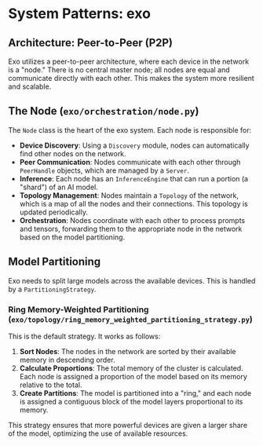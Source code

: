 # System Patterns: exo

## Architecture: Peer-to-Peer (P2P)

Exo utilizes a peer-to-peer architecture, where each device in the network is a "node." There is no central master node; all nodes are equal and communicate directly with each other. This makes the system more resilient and scalable.

## The Node (`exo/orchestration/node.py`)

The `Node` class is the heart of the exo system. Each node is responsible for:

- **Device Discovery**: Using a `Discovery` module, nodes can automatically find other nodes on the network.
- **Peer Communication**: Nodes communicate with each other through `PeerHandle` objects, which are managed by a `Server`.
- **Inference**: Each node has an `InferenceEngine` that can run a portion (a "shard") of an AI model.
- **Topology Management**: Nodes maintain a `Topology` of the network, which is a map of all the nodes and their connections. This topology is updated periodically.
- **Orchestration**: Nodes coordinate with each other to process prompts and tensors, forwarding them to the appropriate node in the network based on the model partitioning.

## Model Partitioning

Exo needs to split large models across the available devices. This is handled by a `PartitioningStrategy`.

### Ring Memory-Weighted Partitioning (`exo/topology/ring_memory_weighted_partitioning_strategy.py`)

This is the default strategy. It works as follows:

1. **Sort Nodes**: The nodes in the network are sorted by their available memory in descending order.
2. **Calculate Proportions**: The total memory of the cluster is calculated. Each node is assigned a proportion of the model based on its memory relative to the total.
3. **Create Partitions**: The model is partitioned into a "ring," and each node is assigned a contiguous block of the model layers proportional to its memory.

This strategy ensures that more powerful devices are given a larger share of the model, optimizing the use of available resources.
